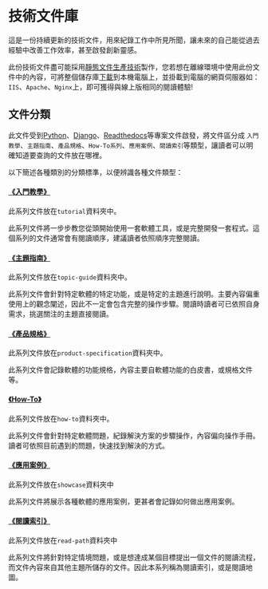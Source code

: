 # 技術文件庫

這是一份持續更新的技術文件，用來紀錄工作中所見所聞，讓未來的自己能從過去經驗中改善工作效率，甚至啟發創新靈感。

此份技術文件盡可能採用[靜態文件生產技術](https://www.staticgen.com/)製作，您若想在離線環境中使用此份文件中的內容，可將整個儲存庫[下載](https://github.com/yicongkuo/docs/archive/gh-pages.zip)到本機電腦上，並掛載到電腦的網頁伺服器如：`IIS`、`Apache`、`Nginx`上，即可獲得與線上版相同的閱讀體驗!

## 文件分類

此文件受到[Python](https://docs.python.org)、[Django](https://docs.djangoproject.com/en/2.2/)、[Readthedocs](https://docs.readthedocs.io/en/stable/index.html)等專案文件啟發，將文件區分成 `入門教學`、`主題指南`、`產品規格`、`How-To系列`、`應用案例`、`閱讀索引`等類型，讓讀者可以明確知道要查詢的文件放在哪裡。

以下簡述各種類別的分類標準，以便辨識各種文件類型：

#### [《入門教學》](https://yicongkuo.github.io/docs/tutorial)

此系列文件放在`tutorial`資料夾中。

此系列文件將一步步教您從頭開始使用一套軟體工具，或是完整開發一套程式。這個系列的文件通常會有閱讀順序，建議讀者依照順序完整閱讀。

#### [《主題指南》](https://yicongkuo.github.io/docs/topic-guide)

此系列文件放在`topic-guide`資料夾中。

此系列文件會針對特定軟體的特定功能，或是特定的主題進行說明。主要內容偏重使用上的觀念闡述，因此不一定會包含完整的操作步驟。閱讀時讀者可已依照自身需求，挑選關注的主題直接閱讀。

#### [《產品規格》](https://yicongkuo.github.io/docs/production-specification)

此系列文件放在`product-specification`資料夾中。

此系列文件會記錄軟體的功能規格，內容主要自軟體功能的白皮書，或規格文件等。

#### [《How-To》](https://yicongkuo.github.io/docs/how-to)

此系列文件放在`how-to`資料夾中。

此系列文件會針對特定軟體問題，紀錄解決方案的步驟操作，內容偏向操作手冊。讀者可依照目前遇到的問題，快速找到解決的方式。

#### [《應用案例》](https://yicongkuo.github.io/docs/showcase)

此系列文件放在`showcase`資料夾中

此系列文件將展示各種軟體的應用案例，更甚者會記錄如何做出應用案例。

#### [《閱讀索引》](https://yicongkuo.github.io/docs/read-path)

此系列文件放在`read-path`資料夾中

此系列文件將針對特定情境問題，或是想達成某個目標提出一個文件的閱讀流程，而文件內容來自其他主題所儲存的文件。因此本系列稱為閱讀索引，或是閱讀地圖。


